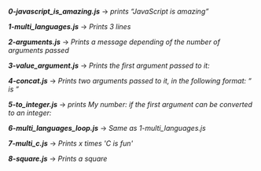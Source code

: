 ***0-javascript_is_amazing.js*** -> *prints “JavaScript is amazing”*

***1-multi_languages.js*** -> *Prints 3 lines*

***2-arguments.js*** -> *Prints a message depending of the number of arguments passed*

***3-value_argument.js*** -> *Prints the first argument passed to it:*

***4-concat.js*** -> *Prints two arguments passed to it, in the following format: “ is ”*

***5-to_integer.js*** -> *prints My number: <first argument converted in integer> if the first argument can be converted to an integer:*

***6-multi_languages_loop.js*** -> *Same as 1-multi_languages.js*

***7-multi_c.js*** -> *Prints x times 'C is fun'*

***8-square.js*** -> *Prints a square*
